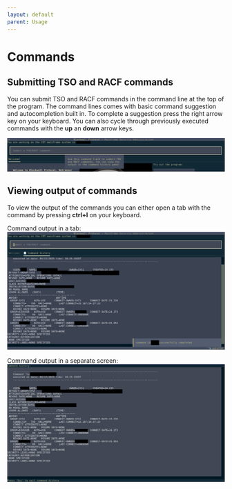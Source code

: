 ```yaml
---
layout: default
parent: Usage
---
```


# Commands

## Submitting TSO and RACF commands

You can submit TSO and RACF commands in the command line at the top of the program. The command lines comes with basic command suggestion and autocompletion built in. To complete a suggestion press the right arrow key on your keyboard. You can also cycle through previously executed commands with the **up** an **down** arrow keys.

![Screenshot of command line](/../assets/images/screenshots/command_line.png)

## Viewing output of commands

To view the output of the commands you can either open a tab with the command by pressing **ctrl+l** on your keyboard.

Command output in a tab:
![Screenshot of command output in a tab](/../assets/images/screenshots/command_history_tab.png)

Command output in a separate screen:
![Screenshot of command output in a separate screen](/../assets/images/screenshots/command_history_screen.png)
